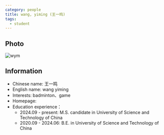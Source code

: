 ```yaml
---
category: people
title: wang, yiming (王一鸣)
tags:
  - student
---
```


## Photo

![wym](https://github.com/user-attachments/assets/dbb7d888-702a-4006-9398-58b186c11e19)

## Information

- Chinese name: 王一鸣
- English name: wang yiming
- Interests: badminton、game
- Homepage: 
- Education experience：
  - 2024.09 - present: M.S. candidate in University of Science and Technology of China
  - 2020.09 - 2024.06: B.E. in University of Science and Technology of China
